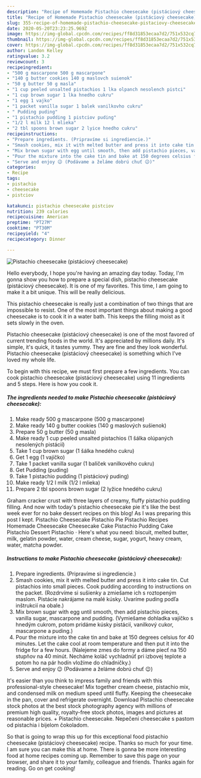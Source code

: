 ```yaml
---
description: "Recipe of Homemade Pistachio cheesecake (pistáciový cheesecake)"
title: "Recipe of Homemade Pistachio cheesecake (pistáciový cheesecake)"
slug: 355-recipe-of-homemade-pistachio-cheesecake-pistaciovy-cheesecake
date: 2020-05-20T23:23:25.969Z
image: https://img-global.cpcdn.com/recipes/ff8d31853ecaa7d2/751x532cq70/pistachio-cheesecake-pistaciovy-cheesecake-recipe-main-photo.jpg
thumbnail: https://img-global.cpcdn.com/recipes/ff8d31853ecaa7d2/751x532cq70/pistachio-cheesecake-pistaciovy-cheesecake-recipe-main-photo.jpg
cover: https://img-global.cpcdn.com/recipes/ff8d31853ecaa7d2/751x532cq70/pistachio-cheesecake-pistaciovy-cheesecake-recipe-main-photo.jpg
author: Landon Kelley
ratingvalue: 3.2
reviewcount: 3
recipeingredient:
- "500 g mascarpone 500 g mascarpone"
- "140 g butter cookies 140 g maslovch suienok"
- "50 g butter 50 g masla"
- "1 cup peeled unsalted pistachios 1 lka olpanch nesolench pistci"
- "1 cup brown sugar 1 lka hnedho cukru"
- "1 egg 1 vajko"
- "1 packet vanilla sugar 1 balek vanilkovho cukru"
- " Pudding puding"
- "1 pistachio pudding 1 pistciov puding"
- "1/2 l milk 12 l mlieka"
- "2 tbl spoons brown sugar 2 lyice hnedho cukru"
recipeinstructions:
- "Prepare ingredients. (Pripravíme si ingrediencie.)"
- "Smash cookies, mix it with melted butter and press it into cake tin. Cut pistachios into small pieces. Cook pudding according to instructions on the packet. (Rozdrvíme si sušienky a zmiešame ich s roztopeným maslom. Pistácie nakrájame na malé kúsky. Uvaríme puding podľa inštrukcií na obale.)"
- "Mix brown sugar with egg until smooth, then add pistachio pieces, vanilla sugar, mascarpone and pudding. (Vymiešame dohladka vajíčko s hnedým cukrom, potom pridáme kúsky pistácií, vanilkový cukor, mascarpone a puding.)"
- "Pour the mixture into the cake tin and bake at 150 degrees celsius for 40 minutes. Let the cake cool at room temperature and then put it into the fridge for a few hours. (Nalejeme zmes do formy a dáme piecť na 150 stupňov na 40 minút. Necháme koláč vychladnúť pri izbovej teplote a potom ho na pár hodín vložíme do chladničky.)"
- "Serve and enjoy 😉 (Podávame a želáme dobrú chuť 😉)"
categories:
- Recipe
tags:
- pistachio
- cheesecake
- pistciov

katakunci: pistachio cheesecake pistciov 
nutrition: 239 calories
recipecuisine: American
preptime: "PT27M"
cooktime: "PT30M"
recipeyield: "4"
recipecategory: Dinner

---
```



![Pistachio cheesecake (pistáciový cheesecake)](https://img-global.cpcdn.com/recipes/ff8d31853ecaa7d2/751x532cq70/pistachio-cheesecake-pistaciovy-cheesecake-recipe-main-photo.jpg)

Hello everybody, I hope you're having an amazing day today. Today, I'm gonna show you how to prepare a special dish, pistachio cheesecake (pistáciový cheesecake). It is one of my favorites. This time, I am going to make it a bit unique. This will be really delicious.

This pistachio cheesecake is really just a combination of two things that are impossible to resist. One of the most important things about making a good cheesecake is to cook it in a water bath. This keeps the filling moist as it sets slowly in the oven.

Pistachio cheesecake (pistáciový cheesecake) is one of the most favored of current trending foods in the world. It's appreciated by millions daily. It's simple, it's quick, it tastes yummy. They are fine and they look wonderful. Pistachio cheesecake (pistáciový cheesecake) is something which I've loved my whole life.


To begin with this recipe, we must first prepare a few ingredients. You can cook pistachio cheesecake (pistáciový cheesecake) using 11 ingredients and 5 steps. Here is how you cook it.

<!--inarticleads1-->

##### The ingredients needed to make Pistachio cheesecake (pistáciový cheesecake):

1. Make ready 500 g mascarpone (500 g mascarpone)
1. Make ready 140 g butter cookies (140 g maslových sušienok)
1. Prepare 50 g butter (50 g masla)
1. Make ready 1 cup peeled unsalted pistachios (1 šálka olúpaných nesolených pistácií)
1. Take 1 cup brown sugar (1 šálka hnedého cukru)
1. Get 1 egg (1 vajíčko)
1. Take 1 packet vanilla sugar (1 balíček vanilkového cukru)
1. Get  Pudding (puding)
1. Take 1 pistachio pudding (1 pistáciový puding)
1. Make ready 1/2 l milk (1/2 l mlieka)
1. Prepare 2 tbl spoons brown sugar (2 lyžice hnedého cukru)


Graham cracker crust with three layers of creamy, fluffy pistachio pudding filling. And now with today&#39;s pistachio cheesecake pie it&#39;s like the best week ever for no bake dessert recipes on this blog! As I was preparing this post I kept. Pistachio Cheesecake Pistachio Pie Pistachio Recipes Homemade Cheesecake Cheesecake Cake Pistachio Pudding Cake Pistachio Dessert Pistachio · Here&#39;s what you need: biscuit, melted butter, milk, gelatin powder, water, cream cheese, sugar, yogurt, heavy cream, water, matcha powder. 

<!--inarticleads2-->

##### Instructions to make Pistachio cheesecake (pistáciový cheesecake):

1. Prepare ingredients. (Pripravíme si ingrediencie.)
1. Smash cookies, mix it with melted butter and press it into cake tin. Cut pistachios into small pieces. Cook pudding according to instructions on the packet. (Rozdrvíme si sušienky a zmiešame ich s roztopeným maslom. Pistácie nakrájame na malé kúsky. Uvaríme puding podľa inštrukcií na obale.)
1. Mix brown sugar with egg until smooth, then add pistachio pieces, vanilla sugar, mascarpone and pudding. (Vymiešame dohladka vajíčko s hnedým cukrom, potom pridáme kúsky pistácií, vanilkový cukor, mascarpone a puding.)
1. Pour the mixture into the cake tin and bake at 150 degrees celsius for 40 minutes. Let the cake cool at room temperature and then put it into the fridge for a few hours. (Nalejeme zmes do formy a dáme piecť na 150 stupňov na 40 minút. Necháme koláč vychladnúť pri izbovej teplote a potom ho na pár hodín vložíme do chladničky.)
1. Serve and enjoy 😉 (Podávame a želáme dobrú chuť 😉)


It&#39;s easier than you think to impress family and friends with this professional-style cheesecake! Mix together cream cheese, pistachio mix, and condensed milk on medium speed until fluffy. Keeping the cheesecake in the pan, cover and refrigerate overnight. Download Pistachio cheesecake stock photos at the best stock photography agency with millions of premium high quality, royalty-free stock photos, images and pictures at reasonable prices. + Pistachio cheesecake. Nepečeni cheesecake s pastom od pistachia i bijelom čokoladom. 

So that is going to wrap this up for this exceptional food pistachio cheesecake (pistáciový cheesecake) recipe. Thanks so much for your time. I am sure you can make this at home. There is gonna be more interesting food at home recipes coming up. Remember to save this page on your browser, and share it to your family, colleague and friends. Thanks again for reading. Go on get cooking!
